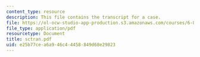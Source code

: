 ```yaml
---
content_type: resource
description: This file contains the transcript for a case.
file: https://ol-ocw-studio-app-production.s3.amazonaws.com/courses/6-805-ethics-and-the-law-on-the-electronic-frontier-fall-2005/e25b77cea6a946c44458849d68e29823_sctran.pdf
file_type: application/pdf
resourcetype: Document
title: sctran.pdf
uid: e25b77ce-a6a9-46c4-4458-849d68e29823
---
```


